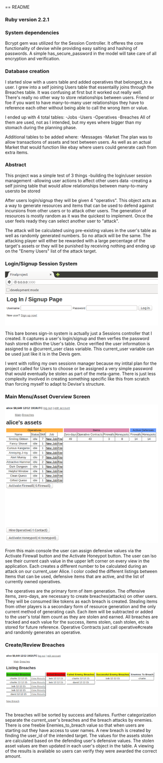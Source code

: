 == README

<h3>Ruby version 2.2.1</h3>
<h3>System dependencies</h3>
<p> Bcrypt gem was utilized for the Session Controller.  It offeres the core functionality of devise while providing easy salting and hashing of passwords.  A simple has_secure_password in the model will take care of all encryption and verification.</p>
<h3>Database creation</h3>
<p>I started slow with a users table and added operatives that belonged_to a user.  I grew into a self joining Users table that essentailly joins through the Breaches table.  It was confusing at first but it worked out really well.  There's really no other way to store relationships between users.  Friend or foe if you want to have many-to-many user relationships they have to reference each other without being able to call the wrong item or value. </p>
<p>I ended up with 4 total tables:
-Jobs
-Users
-Operatives
-Breaches
All of them are used, not as I intended, but my eyes where bigger than my stomach during the planning phase.</p>

<p>Additional tables to be added where:
-Messages
-Market
The plan was to allow transactions of assets and text between users.  As well as an actual Market that would function like ebay where users could generate cash from extra items.</p>
<h3>Abstract</h3>
<p>This project was a simple test of 3 things
-building the login/user session management
-allowing user actions to affect other users data
-creating a self joining table that would allow relationships between many-to-many usersto be stored</p>
<p>After users login/signup they will be given 4 "operativs".  This object acts as a way to generate resources and items that can be used to defend against incursions from other users or to attack other users.  The generation of resources is mostly random as it was the quickest to implement.  Once the user feels ready they can select another user to "attack".</p>
<p>The attack will be calculated using pre-existing values in the user's table as well as randomly generated numbers.  So no attack will be the same.  The attacking player will either be rewarded with a large percentage of the target's assets or they will be punished by receiving nothing and ending up on the "Enemy Users" list of the attack target.</p>
<h3>Login/Signup Session System</h3>
<img src="public/screen_capture1.png">
<p>This bare bones sign-in system is actually just a Sessions controller that I created.  It captures a user's login/signup and then verfies the password hash stored within the User's table.  Once verified the user information is assigned to a @current_user class variable.  This current_user variable can be used just like it is in the Devis gem.</p>  
<p>I went with rolling my own sessionn manager because my intital plan for the project called for Users to choose or be assigned a very simple password that would eventually be stolen as part of the meta-game.  There is just less complexity involved in creating something specific like this from scratch than forcing myself to adapt to Devise's structure.<p>
<h3>Main Menu/Asset Overview Screen</h3>
<img src="public/screen_capture2.png">
<p>From this main console the user can assign defensive values via the Activate Firewall button and the Activate Honeypot button.  The user can lso see their current cash value in the upper left corner on every view in the application.  Each creates a different number to be calculated during an attack on our current_user Alice.  I color coded the different listings between Items that can be used, defensive items that are active, and the list of currently owned operatives.</p>
<p>The operatives are the primary form of item generation.  The offensive items, zero-days, are necessary to create breaches(attacks) on other users.  They will be consumed like tokens as each breach is created.  Stealing items from other players is a secondary form of resource generation and the only current method of generating cash.  Each item will be subtracted or added to the user's total item count as they are stolen and earned.  All breaches are tracked and each value for the success, items stolen, cash stolen, etc is stored for future reference.  Operative Contracts just call operative#create and randomly generates an operative.</p>
<h3>Create/Review Breaches</h3>
<img src="public/screen_capture3.png">
<p>The breaches will be sorted by success and failures.  Further categorization separate the current_user's breaches and the breach attacks by enemies.  There is one freebie Enemies_to_breach value so that when users are starting out they have access to user names.  A new breach is created by finding the user_id of the intended target.  The values for the assets stolen are calculated based on the defending user's defensive values.  The stolen asset values are then updated in each user's object in the table.  A viewing of the results is available so users can verify they were awarded the correct amount.</p>
